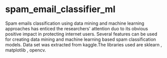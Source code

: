 # spam_email_classifier_ml

Spam emails classification using data mining and machine learning approaches has enticed the researchers' attention duo to its obvious positive impact in protecting internet users. Several features can be used for creating data mining and machine learning based spam classification models. Data set was extracted from kaggle.The libraries used are sklearn , matplotlib , opencv.
